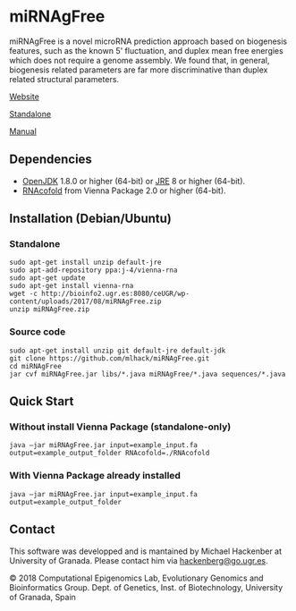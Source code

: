# miRNAgFree

miRNAgFree is a novel microRNA prediction approach based on biogenesis features, such as the known 5' fluctuation, and duplex mean free energies which does not require a genome assembly. We found that, in general, biogenesis related parameters are far more discriminative than duplex related structural parameters.

[Website](http://bioinfo2.ugr.es:8080/ceUGR/mirnagfree/)

[Standalone](http://bioinfo2.ugr.es:8080/ceUGR/wp-content/uploads/2017/08/miRNAgFree.zip)

[Manual](http://bioinfo2.ugr.es:8080/ceUGR/wp-content/uploads/2017/08/miRg_man25Sept.pdf)

## Dependencies
* [OpenJDK](http://openjdk.java.net) 1.8.0 or higher (64-bit) or [JRE](http://www.oracle.com/technetwork/java/javase/downloads) 8 or higher (64-bit).
* [RNAcofold](https://www.tbi.univie.ac.at/RNA/index.html#download) from Vienna Package 2.0 or higher (64-bit).

## Installation (Debian/Ubuntu)
### Standalone
```
sudo apt-get install unzip default-jre
sudo apt-add-repository ppa:j-4/vienna-rna
sudo apt-get update
sudo apt-get install vienna-rna
wget -c http://bioinfo2.ugr.es:8080/ceUGR/wp-content/uploads/2017/08/miRNAgFree.zip
unzip miRNAgFree.zip
```
### Source code
```
sudo apt-get install unzip git default-jre default-jdk
git clone https://github.com/mlhack/miRNAgFree.git
cd miRNAgFree
jar cvf miRNAgFree.jar libs/*.java miRNAgFree/*.java sequences/*.java 
```

## Quick Start
### Without install Vienna Package (standalone-only)
```
java –jar miRNAgFree.jar input=example_input.fa output=example_output_folder RNAcofold=./RNAcofold
```
### With Vienna Package already installed
```
java –jar miRNAgFree.jar input=example_input.fa output=example_output_folder
```

## Contact

This software was developped and is mantained by Michael Hackenber at University of Granada. Please contact him via [hackenberg@go.ugr.es](mailto:hackenberg@go.ugr.es). 

© 2018 Computational Epigenomics Lab, Evolutionary Genomics and Bioinformatics Group. Dept. of Genetics, Inst. of Biotechnology, University of Granada, Spain
